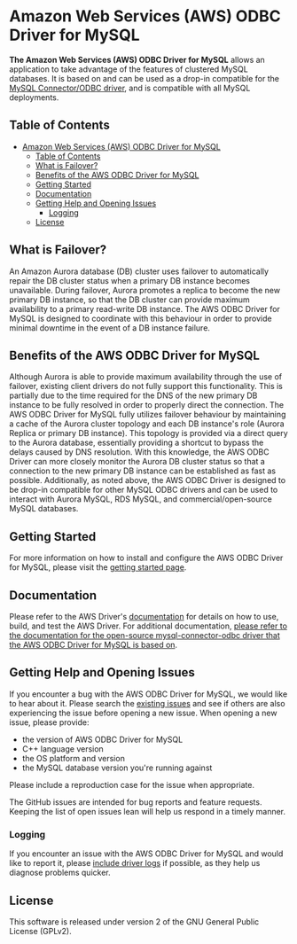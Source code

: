 # Amazon Web Services (AWS) ODBC Driver for MySQL

**The Amazon Web Services (AWS) ODBC Driver for MySQL** allows an application to take advantage of the features of clustered MySQL databases. It is based on and can be used as a drop-in compatible for the [MySQL Connector/ODBC driver](https://github.com/mysql/mysql-connector-odbc/), and is compatible with all MySQL deployments.

## Table of Contents
- [Amazon Web Services (AWS) ODBC Driver for MySQL](#amazon-web-services-aws-odbc-driver-for-mysql)
  - [Table of Contents](#table-of-contents)
  - [What is Failover?](#what-is-failover)
  - [Benefits of the AWS ODBC Driver for MySQL](#benefits-of-the-aws-odbc-driver-for-mysql)
  - [Getting Started](#getting-started)
  - [Documentation](#documentation)
  - [Getting Help and Opening Issues](#getting-help-and-opening-issues)
    - [Logging](#logging)
  - [License](#license)

## What is Failover?
An Amazon Aurora database (DB) cluster uses failover to automatically repair the DB cluster status when a primary DB instance becomes unavailable. During failover, Aurora promotes a replica to become the new primary DB instance, so that the DB cluster can provide maximum availability to a primary read-write DB instance. The AWS ODBC Driver for MySQL is designed to coordinate with this behaviour in order to provide minimal downtime in the event of a DB instance failure.

## Benefits of the AWS ODBC Driver for MySQL
Although Aurora is able to provide maximum availability through the use of failover, existing client drivers do not fully support this functionality. This is partially due to the time required for the DNS of the new primary DB instance to be fully resolved in order to properly direct the connection. The AWS ODBC Driver for MySQL fully utilizes failover behaviour by maintaining a cache of the Aurora cluster topology and each DB instance's role (Aurora Replica or primary DB instance). This topology is provided via a direct query to the Aurora database, essentially providing a shortcut to bypass the delays caused by DNS resolution. With this knowledge, the AWS ODBC Driver can more closely monitor the Aurora DB cluster status so that a connection to the new primary DB instance can be established as fast as possible. Additionally, as noted above, the AWS ODBC Driver is designed to be drop-in compatible for other MySQL ODBC drivers and can be used to interact with Aurora MySQL, RDS MySQL, and commercial/open-source MySQL databases.

## Getting Started
For more information on how to install and configure the AWS ODBC Driver for MySQL, please visit the [getting started page](./docs/GettingStarted.md).

## Documentation
Please refer to the AWS Driver's [documentation](./docs/Documentation.md) for details on how to use, build, and test the AWS Driver. For additional documentation, [please refer to the documentation for the open-source mysql-connector-odbc driver that the AWS ODBC Driver for MySQL is based on](https://dev.mysql.com/doc/connector-cpp/8.0/en/).

## Getting Help and Opening Issues
If you encounter a bug with the AWS ODBC Driver for MySQL, we would like to hear about it. Please search the [existing issues](https://github.com/awslabs/aws-mysql-odbc/issues) and see if others are also experiencing the issue before opening a new issue. When opening a new issue, please provide: 

- the version of AWS ODBC Driver for MySQL
- C++ language version
- the OS platform and version
- the MySQL database version you're running against

Please include a reproduction case for the issue when appropriate.

The GitHub issues are intended for bug reports and feature requests. Keeping the list of open issues lean will help us respond in a timely manner.

### Logging
If you encounter an issue with the AWS ODBC Driver for MySQL and would like to report it, please [include driver logs](./docs/using-the-aws-driver/UsingTheAwsDriver.md#logging) if possible, as they help us diagnose problems quicker. 

## License
This software is released under version 2 of the GNU General Public License (GPLv2).
